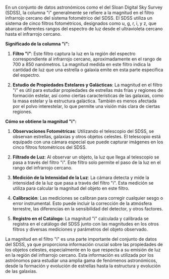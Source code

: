 En un conjunto de datos astronómicos como el del Sloan Digital Sky Survey (SDSS), la columna "i" generalmente se refiere a la magnitud en el filtro infrarrojo cercano del sistema fotométrico del SDSS. El SDSS utiliza un sistema de cinco filtros fotométricos, designados como u, g, r, i, y z, que abarcan diferentes rangos del espectro de luz desde el ultravioleta cercano hasta el infrarrojo cercano.

**Significado de la columna "i":**

1. **Filtro "i"**: Este filtro captura la luz en la región del espectro correspondiente al infrarrojo cercano, aproximadamente en el rango de 700 a 850 nanómetros. La magnitud medida en este filtro indica la cantidad de luz que una estrella o galaxia emite en esta parte específica del espectro.

2. **Estudio de Propiedades Estelares y Galácticas**: La magnitud en el filtro "i" es útil para estudiar propiedades de estrellas más frías y regiones de formación estelar, así como ciertas características de las galaxias, como la masa estelar y la estructura galáctica. También es menos afectada por el polvo interestelar, lo que permite una visión más clara de ciertas regiones.

**Cómo se obtiene la magnitud "i":**

1. **Observaciones Fotométricas**: Utilizando el telescopio del SDSS, se observan estrellas, galaxias y otros objetos celestes. El telescopio está equipado con una cámara especial que puede capturar imágenes en los cinco filtros fotométricos del SDSS.

2. **Filtrado de Luz**: Al observar un objeto, la luz que llega al telescopio se pasa a través del filtro "i". Este filtro solo permite el paso de la luz en el rango del infrarrojo cercano.

3. **Medición de la Intensidad de la Luz**: La cámara detecta y mide la intensidad de la luz que pasa a través del filtro "i". Esta medición se utiliza para calcular la magnitud del objeto en este filtro.

4. **Calibración**: Las mediciones se calibran para corregir cualquier sesgo o error instrumental. Esto puede incluir la corrección de la atmósfera terrestre, las diferencias en la sensibilidad del detector, y otros factores.

5. **Registro en el Catálogo**: La magnitud "i" calculada y calibrada se registra en el catálogo del SDSS junto con las magnitudes en los otros filtros y diversas mediciones y parámetros del objeto observado.

La magnitud en el filtro "i" es una parte importante del conjunto de datos del SDSS, ya que proporciona información crucial sobre las propiedades de los objetos celestes, especialmente en lo que respecta a su emisión de luz en la región del infrarrojo cercano. Esta información es utilizada por los astrónomos para estudiar una amplia gama de fenómenos astronómicos, desde la formación y evolución de estrellas hasta la estructura y evolución de las galaxias.